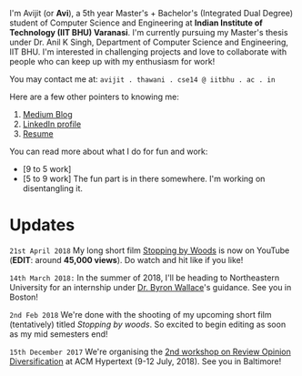 I'm Avijit (or **Avi**), a 5th year Master's + Bachelor's (Integrated Dual Degree) student of Computer Science and Engineering at **Indian Institute of Technology (IIT BHU) Varanasi**. I'm currently pursuing my Master's thesis under Dr. Anil K Singh, Department of Computer Science and Engineering, IIT BHU. I'm interested in challenging projects and love to collaborate with people who can keep up with my enthusiasm for work!

You may contact me at: `avijit . thawani . cse14 @ iitbhu . ac . in`

Here are a few other pointers to knowing me:
1. [Medium Blog](https://medium.com/@avijitthawani)
2. [LinkedIn profile](https://www.linkedin.com/in/avijitthawani/)
3. [Resume](https://drive.google.com/file/d/16OJmfVszrmTCTLiBAK6z8kVYHqWH0Wz9/view?usp=sharing)

You can read more about what I do for fun and work: 
- [9 to 5 work]
- [5 to 9 work]
The fun part is in there somewhere. I'm working on disentangling it.

# Updates

`21st April 2018` My long short film [Stopping by Woods](https://www.youtube.com/watch?v=Uy_3XKqsJZk&index=1&list=LLtEZVFh2Arwg_BjXfz418kA) is now on YouTube (**EDIT**: around **45,000 views**). Do watch and hit like if you like!

`14th March 2018:` In the summer of 2018, I'll be heading to Northeastern University for an internship under [Dr. Byron Wallace](http://www.byronwallace.com/)'s guidance. See you in Boston!

`2nd Feb 2018` We're done with the shooting of my upcoming short film (tentatively) titled _Stopping by woods_. So excited to begin editing as soon as my mid semesters end!

`15th December 2017` We're organising the [2nd workshop on Review Opinion Diversification](https://sites.google.com/view/revopid-2018) at ACM Hypertext (9-12 July, 2018). See you in Baltimore!
